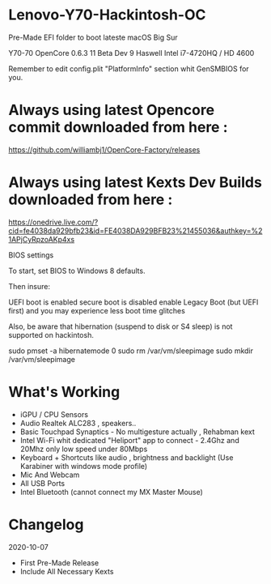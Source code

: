 # Lenovo-Y70-Hackintosh-OC
Pre-Made EFI folder to boot lateste macOS Big Sur

Y70-70 OpenCore 0.6.3 11 Beta Dev 9
Haswell Intel i7-4720HQ / HD 4600

Remember to edit config.plit "PlatformInfo" section whit GenSMBIOS for you.

# Always using latest Opencore commit downloaded from here :
https://github.com/williambj1/OpenCore-Factory/releases
# Always using latest Kexts Dev Builds downloaded from here :
https://onedrive.live.com/?cid=fe4038da929bfb23&id=FE4038DA929BFB23%21455036&authkey=%21APjCyRpzoAKp4xs

BIOS settings

To start, set BIOS to Windows 8 defaults.

Then insure:

UEFI boot is enabled
secure boot is disabled
enable Legacy Boot (but UEFI first) and you may experience less boot time glitches

Also, be aware that hibernation (suspend to disk or S4 sleep) is not supported on hackintosh.

sudo pmset -a hibernatemode 0
sudo rm /var/vm/sleepimage
sudo mkdir /var/vm/sleepimage

# What's Working
- iGPU / CPU Sensors
- Audio Realtek ALC283 , speakers..
- Basic Touchpad Synaptics - No multigesture actually , Rehabman kext
- Intel Wi-Fi whit dedicated "Heliport" app to connect - 2.4Ghz and 20Mhz only low speed under 80Mbps
- Keyboard + Shortcuts like audio , brightness and backlight (Use Karabiner with windows mode profile)
- Mic And Webcam
- All USB Ports
- Intel Bluetooth (cannot connect my MX Master Mouse)

# Changelog
2020-10-07
 
- First Pre-Made Release
- Include All Necessary Kexts
